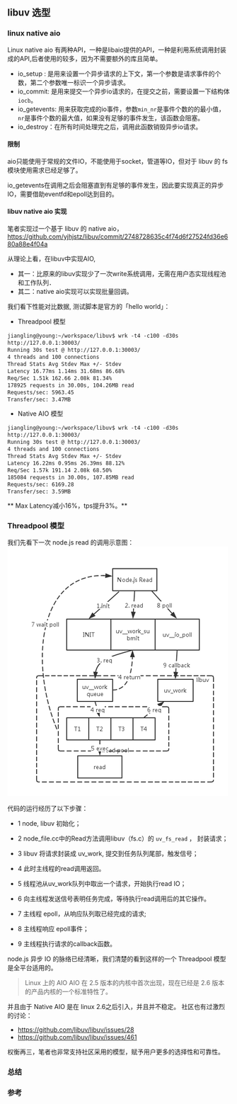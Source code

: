 ## libuv 选型

### linux native aio

Linux native aio 有两种API，一种是libaio提供的API，一种是利用系统调用封装成的API,后者使用的较多，因为不需要额外的库且简单。

- io_setup : 是用来设置一个异步请求的上下文，第一个参数是请求事件的个数，第二个参数唯一标识一个异步请求。
- io_commit: 是用来提交一个异步io请求的，在提交之前，需要设置一下结构体`iocb`。
- io_getevents: 用来获取完成的io事件，参数`min_nr`是事件个数的的最小值，`nr`是事件个数的最大值，如果没有足够的事件发生，该函数会阻塞。
- io_destroy：在所有时间处理完之后，调用此函数销毁异步io请求。

#### 限制
aio只能使用于常规的文件IO，不能使用于socket，管道等IO，但对于 libuv 的 fs 模块使用需求已经足够了。

io_getevents在调用之后会阻塞直到有足够的事件发生，因此要实现真正的异步IO，需要借助eventfd和epoll达到目的。

#### libuv native aio 实现
笔者实现过一个基于 libuv 的 native aio，https://github.com/yjhjstz/libuv/commit/2748728635c4f74d6f27524fd36e680a88e4f04a

从理论上看，在libuv中实现AIO, 
* 其一：比原来的libuv实现少了一次write系统调用，无需在用户态实现线程池和工作队列．
* 其二：native aio实现可以实现批量回调。

我们看下性能对比数据, 测试脚本是官方的「hello world」：
* Threadpool 模型
```shell
jiangling@young:~/workspace/libuv$ wrk -t4 -c100 -d30s http://127.0.0.1:30003/
Running 30s test @ http://127.0.0.1:30003/
4 threads and 100 connections
Thread Stats Avg Stdev Max +/- Stdev
Latency 16.77ms 1.14ms 31.68ms 86.68%
Req/Sec 1.51k 162.66 2.08k 81.34%
178925 requests in 30.00s, 104.26MB read
Requests/sec: 5963.45
Transfer/sec: 3.47MB
```

* Native AIO 模型
```shell
jiangling@young:~/workspace/libuv$ wrk -t4 -c100 -d30s http://127.0.0.1:30003/
Running 30s test @ http://127.0.0.1:30003/
4 threads and 100 connections
Thread Stats Avg Stdev Max +/- Stdev
Latency 16.22ms 0.95ms 26.39ms 88.12%
Req/Sec 1.57k 191.14 2.08k 68.50%
185084 requests in 30.00s, 107.85MB read
Requests/sec: 6169.28
Transfer/sec: 3.59MB
```

** Max Latency减小16%，tps提升3%。**


### Threadpool 模型
我们先看下一次 node.js read 的调用示意图：
![](node-aio.png)

代码的运行经历了以下步骤： 
- 1 node, libuv 初始化；

- 2 node_file.cc中的Read方法调用libuv（fs.c）的 `uv_fs_read` ， 封装请求； 

- 3 libuv 将请求封装成 uv_work, 提交到任务队列尾部，触发信号；

- 4 此时主线程的read调用返回。 

- 5 线程池从uv_work队列中取出一个请求，开始执行read IO；

- 6 向主线程发送信号表明任务完成，等待执行read调用后的其它操作。 

- 7 主线程 epoll，从响应队列取已经完成的请求;

- 8 主线程响应 epoll事件；

- 9 主线程执行请求的callback函数。 


node.js 异步 IO 的脉络已经清晰，我们清楚的看到这样的一个 Threadpool 模型是全平台适用的。

> Linux 上的 AIO
> AIO 在 2.5 版本的内核中首次出现，现在已经是 2.6 版本的产品内核的一个标准特性了。

并且由于 Native AIO 是在 linux 2.6之后引入，并且并不稳定。 社区也有过激烈的讨论：

- https://github.com/libuv/libuv/issues/28
- https://github.com/libuv/libuv/issues/461


权衡再三，笔者也非常支持社区采用的模型，赋予用户更多的选择性和可靠性。

### 总结

### 参考
